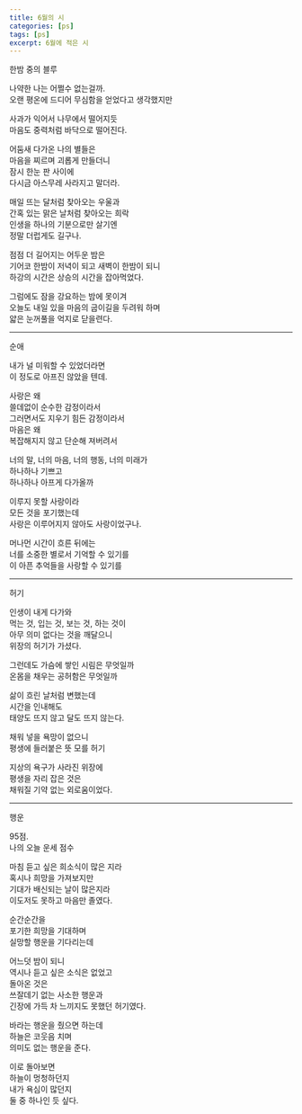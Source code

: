 ```yaml
---
title: 6월의 시
categories: [ps]
tags: [ps]
excerpt: 6월에 적은 시
---
```



한밤 중의 블루

나약한 나는 어쩔수 없는걸까.  
오랜 평온에 드디어 무심함을 얻었다고 생각했지만  

사과가 익어서 나무에서 떨어지듯  
마음도 중력처럼 바닥으로 떨어진다.  

어둠새 다가온 나의 별들은  
마음을 찌르며 괴롭게 만들더니  
잠시 한눈 판 사이에  
다시금 아스무레 사라지고 말더라.  

매일 뜨는 달처럼 찾아오는 우울과  
간혹 있는 맑은 날처럼 찾아오는 희락  
인생을 하나의 기분으로만 살기엔  
정말 더럽게도 길구나.  

점점 더 길어지는 어두운 밤은  
기어코 한밤이 저녁이 되고 새벽이 한밤이 되니  
하강의 시간은 상승의 시간을 잡아먹었다.  

그럼에도 잠을 강요하는 밤에 못이겨  
오늘도 내일 있을 마음의 굽이길을 두려워 하며  
얇은 눈꺼풀을 억지로 닫을련다.  

***

순애  

내가 널 미워할 수 있었더라면    
이 정도로 아프진 않았을 텐데.    

사랑은 왜    
쓸데없이 순수한 감정이라서    
그러면서도 지우기 힘든 감정이라서    
마음은 왜   
복잡해지지 않고 단순해 져버려서    

너의 말, 너의 마음, 너의 행동, 너의 미래가   
하나하나 기쁘고   
하나하나 아프게 다가올까   

이루지 못할 사랑이라  
모든 것을 포기했는데   
사랑은 이루어지지 않아도 사랑이었구나.     

머나먼 시간이 흐른 뒤에는   
너를 소중한 별로서 기억할 수 있기를   
이 아픈 추억들을 사랑할 수 있기를  



***

허기

인생이 내게 다가와   
먹는 것, 입는 것, 보는 것, 하는 것이   
아무 의미 없다는 것을 깨달으니  
위장의 허기가 가셨다.   

그런데도 가슴에 쌓인 시림은 무엇일까  
온몸을 채우는 공허함은 무엇일까  

삶이 흐린 날처럼 변했는데   
시간을 인내해도   
태양도 뜨지 않고 달도 뜨지 않는다.  

채워 넣을 욕망이 없으니  
평생에 들러붙은 뜻 모를 허기  

지상의 욕구가 사라진 위장에   
평생을 자리 잡은 것은  
채워질 기약 없는 외로움이었다.   

***

행운

95점.  
나의 오늘 운세 점수  

마침 듣고 싶은 희소식이 많은 지라  
혹시나 희망을 가져보지만  
기대가 배신되는 날이 많은지라  
이도저도 못하고 마음만 졸였다.  

순간순간을   
포기한 희망을 기대하며   
실망할 행운을 기다리는데  

어느덧 밤이 되니  
역시나 듣고 싶은 소식은 없었고  
돌아온 것은   
쓰잘데기 없는 사소한 행운과  
긴장에 가득 차 느끼지도 못했던 허기였다.   

바라는 행운을 줬으면 하는데  
하늘은 코웃음 치며  
의미도 없는 행운을 준다.  

이로 돌아보면   
하늘이 멍청하던지  
내가 욕심이 많던지  
둘 중 하나인 듯 싶다.   

